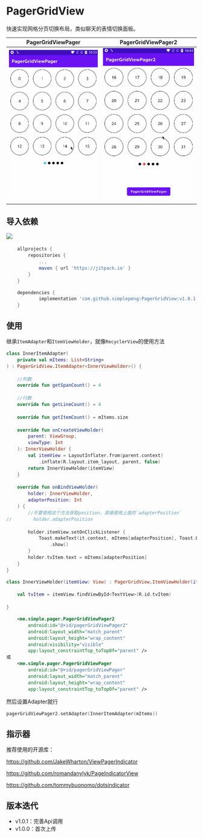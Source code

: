 # PagerGridView

快速实现网格分页切换布局，类似聊天的表情切换面板。

|      PagerGridViewPager      |      PagerGridViewPager2      |
| :--------------------------: | :---------------------------: |
| ![](files/gif_viewpager.gif) | ![](files/gif_viewpager2.gif) |

## 导入依赖

[![](https://jitpack.io/v/simplepeng/PagerGridView.svg)](https://jitpack.io/#simplepeng/PagerGridView)

```groovy
	allprojects {
		repositories {
			...
			maven { url 'https://jitpack.io' }
		}
	}
```

```groovy
	dependencies {
	        implementation 'com.github.simplepeng:PagerGridView:v1.0.1'
	}
```

## 使用

 继承`ItemAdapter`和`ItemViewHolder`，就像`RecyclerView`的使用方法

```kotlin
class InnerItemAdapter(
    private val mItems: List<String>
) : PagerGridView.ItemAdapter<InnerViewHolder>() {

    //列数
    override fun getSpanCount() = 4

    //行数
    override fun getLineCount() = 4

    override fun getItemCount() = mItems.size

    override fun onCreateViewHolder(
        parent: ViewGroup,
        viewType: Int
    ): InnerViewHolder {
        val itemView = LayoutInflater.from(parent.context)
            .inflate(R.layout.item_layout, parent, false)
        return InnerViewHolder(itemView)
    }

    override fun onBindViewHolder(
        holder: InnerViewHolder,
        adapterPosition: Int
    ) {
        //不要使用这个方法获取position，直接使用上面的`adapterPosition`
//        holder.adapterPosition

        holder.itemView.setOnClickListener {
            Toast.makeText(it.context, mItems[adapterPosition], Toast.LENGTH_SHORT)
                .show()
        }
        holder.tvItem.text = mItems[adapterPosition]
    }
}
```

```kotlin
class InnerViewHolder(itemView: View) : PagerGridView.ItemViewHolder(itemView) {

    val tvItem = itemView.findViewById<TextView>(R.id.tvItem)

}
```

```xml
    <me.simple.pager.PagerGridViewPager2
        android:id="@+id/pagerGridViewPager2"
        android:layout_width="match_parent"
        android:layout_height="wrap_content"
        android:visibility="visible"
        app:layout_constraintTop_toTopOf="parent" />
或
    <me.simple.pager.PagerGridViewPager
        android:id="@+id/pagerGridViewPager"
        android:layout_width="match_parent"
        android:layout_height="wrap_content"
        app:layout_constraintTop_toTopOf="parent" />
```

然后设置Adapter就行

```kotlin
pagerGridViewPager2.setAdapter(InnerItemAdapter(mItems))
```

## 指示器

推荐使用的开源库：

https://github.com/JakeWharton/ViewPagerIndicator

https://github.com/romandanylyk/PageIndicatorView

https://github.com/tommybuonomo/dotsindicator

## 版本迭代

* v1.0.1：完善Api调用
* v1.0.0：首次上传